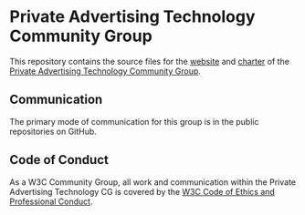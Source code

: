 # Private Advertising Technology Community Group

This repository contains the source files for the [website](https://patcg.github.io/) and [charter](https://patcg.github.io/charter.html) of the
[Private Advertising Technology Community Group](https://patcg.github.io).

## Communication

The primary mode of communication for this group is in the public repositories on GitHub.

## Code of Conduct

As a W3C Community Group, all work and communication within the Private Advertising Technology CG is
covered by the [W3C Code of Ethics and Professional
Conduct](https://www.w3.org/Consortium/cepc/).

